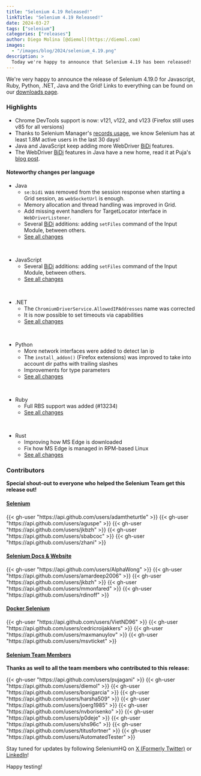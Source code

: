```yaml
---
title: "Selenium 4.19 Released!"
linkTitle: "Selenium 4.19 Released!"
date: 2024-03-27
tags: ["selenium"]
categories: ["releases"]
author: Diego Molina [@diemol](https://diemol.com)
images:
  - "/images/blog/2024/selenium_4.19.png"
description: >
  Today we're happy to announce that Selenium 4.19 has been released!
---
```


We're very happy to announce the release of Selenium 4.19.0 for 
Javascript, Ruby, Python, .NET, Java and the Grid!
Links to everything can be found on our [downloads page][downloads].

### Highlights

  * Chrome DevTools support is now: v121, v122, and v123 (Firefox still uses v85 for all versions)
  * Thanks to Selenium Manager's [records usage](https://plausible.io/manager.selenium.dev), we know Selenium has at least 1.8M active users in the last 30 days!
  * Java and JavaScript keep adding more WebDriver [BiDi] features.
  * The WebDriver [BiDi] features in Java have a new home, read it at Puja's [blog post](/blog/2024/bidi-java-breaking-change).


#### Noteworthy changes per language

  * Java 
    * `se:bidi` was removed from the session response when starting a Grid session, as `webSocketUrl` is enough.
    * Memory allocation and thread handling was improved in Grid.
    * Add missing event handlers for TargetLocator interface in `WebDriverListener`.
    * Several [BiDi] additions: adding `setFiles` command of the Input Module, between others. 
    * [See all changes](https://github.com/SeleniumHQ/selenium/blob/trunk/java/CHANGELOG)


  <br>
  
  * JavaScript
    * Several [BiDi] additions: adding `setFiles` command of the Input Module, between others.
    * [See all changes](https://github.com/SeleniumHQ/selenium/blob/trunk/javascript/node/selenium-webdriver/CHANGES.md)
  
  <br>
  
  * .NET
    * The `ChromiumDriverService.AllowedIPAddresses` name was corrected
    * It is now possible to set timeouts via capabilities
    * [See all changes](https://github.com/SeleniumHQ/selenium/blob/trunk/dotnet/CHANGELOG)

  <br>
  
  * Python
    * More network interfaces were added to detect lan ip
    * The `install_addon()` (Firefox extensions) was improved to take into account dir paths with trailing slashes
    * Improvements for type parameters
    * [See all changes](https://github.com/SeleniumHQ/selenium/blob/trunk/py/CHANGES)

  <br>
  
  * Ruby
    * Full RBS support was added (#13234)
    * [See all changes](https://github.com/SeleniumHQ/selenium/blob/trunk/rb/CHANGES)


  <br>

  * Rust
    * Improving how MS Edge is downloaded
    * Fix how MS Edge is managed in RPM-based Linux
    * [See all changes](https://github.com/SeleniumHQ/selenium/blob/trunk/rust/CHANGELOG.md)



### Contributors

**Special shout-out to everyone who helped the Selenium Team get this release out!**

#### [Selenium](https://github.com/SeleniumHQ/selenium)

<div class="d-flex justify-content-center">
  <div class="col-11 p-4 bg-transparent">
    <div class="row justify-content-center">
{{< gh-user "https://api.github.com/users/adamtheturtle" >}}
{{< gh-user "https://api.github.com/users/aguspe" >}}
{{< gh-user "https://api.github.com/users/jkbzh" >}}
{{< gh-user "https://api.github.com/users/sbabcoc" >}}
{{< gh-user "https://api.github.com/users/zhani" >}}
    </div>
  </div>
</div>


#### [Selenium Docs & Website](https://github.com/SeleniumHQ/seleniumhq.github.io)

<div class="row justify-content-center">
  <div class="col-11 p-4 bg-transparent">
    <div class="row justify-content-center">
{{< gh-user "https://api.github.com/users/AlphaWong" >}}
{{< gh-user "https://api.github.com/users/amardeep2006" >}}
{{< gh-user "https://api.github.com/users/jkbzh" >}}
{{< gh-user "https://api.github.com/users/mmonfared" >}}
{{< gh-user "https://api.github.com/users/rdinoff" >}}
    </div>
  </div>
</div>

#### [Docker Selenium](https://github.com/SeleniumHQ/docker-selenium)

<div class="row justify-content-center">
  <div class="col-11 p-4 bg-transparent">
    <div class="row justify-content-center">
{{< gh-user "https://api.github.com/users/VietND96" >}}
{{< gh-user "https://api.github.com/users/cedricroijakkers" >}}
{{< gh-user "https://api.github.com/users/maxmanuylov" >}}
{{< gh-user "https://api.github.com/users/msvticket" >}}
    </div>
  </div>
</div>

#### [Selenium Team Members][team]

**Thanks as well to all the team members who contributed to this release:**

<div class="row justify-content-center">
  <div class="col-11 p-4 bg-transparent">
    <div class="row justify-content-center">
{{< gh-user "https://api.github.com/users/pujagani" >}}
{{< gh-user "https://api.github.com/users/diemol" >}}
{{< gh-user "https://api.github.com/users/bonigarcia" >}}
{{< gh-user "https://api.github.com/users/harsha509" >}}
{{< gh-user "https://api.github.com/users/joerg1985" >}}
{{< gh-user "https://api.github.com/users/nvborisenko" >}}
{{< gh-user "https://api.github.com/users/p0deje" >}}
{{< gh-user "https://api.github.com/users/shs96c" >}}
{{< gh-user "https://api.github.com/users/titusfortner" >}}
{{< gh-user "https://api.github.com/users/AutomatedTester" >}}
 </div>
  </div>
</div>

Stay tuned for updates by following SeleniumHQ on [X (Formerly Twitter)](https://twitter.com/seleniumhq) or [LinkedIn](https://www.linkedin.com/company/selenium/)!

Happy testing!

[downloads]: /downloads
[bindings]: /downloads#bindings
[team]: /project/structure
[BiDi]: https://github.com/w3c/webdriver-bidi
